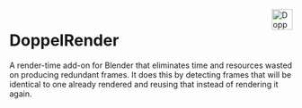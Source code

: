 <img src="http://creativityhacker.ca/wp-content/uploads/2017/09/Dopplerender2-Logo.png" alt="DoppelRender logo" title="DoppelRender" align="right" height="37" />

# DoppelRender
A render-time add-on for Blender that eliminates time and resources wasted on producing redundant frames. It does this by detecting frames that will be identical to one already rendered and reusing that instead of rendering it again.
